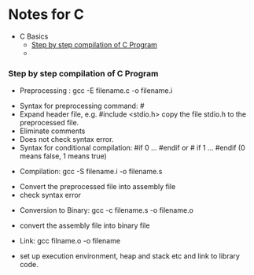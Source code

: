# Notes for C

* C Basics
    * [Step by step compilation of C Program ](#step-by-step-compilation-of-c-program)
    * 

### Step by step compilation of C Program
* Preprocessing : gcc -E filename.c -o filename.i
- Syntax for preprocessing command: #
- Expand header file, e.g. #include <stdio.h> copy the file stdio.h to the preprocessed file.
- Eliminate comments
- Does not check syntax error.
- Syntax for conditional compilation: #if 0 ... #endif or # if 1 ... #endif (0 means false, 1 means true)

* Compilation: gcc -S filename.i -o filename.s
- Convert the preprocessed file into assembly file
- check syntax error

* Conversion to Binary: gcc -c filename.s -o filename.o
- convert the assembly file into binary file

* Link: gcc filname.o -o filename
- set up execution environment, heap and stack etc and link to library code.

